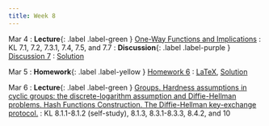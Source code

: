 ```yaml
---
title: Week 8
---
```


Mar 4
: **Lecture**{: .label .label-green } [One-Way Functions and Implications](/assets/lecture_slides/lec12.pdf)
    : KL 7.1, 7.2, 7.3.1, 7.4, 7.5, and 7.7 
: **Discussion**{: .label .label-purple } [Discussion 7](/assets/discussion/disc7.pdf)
    : [Solution](/assets/discussion/disc7-sol.pdf)

Mar 5
: **Homework**{: .label .label-yellow } [Homework 6](/assets/homework/hw6.pdf)
    : [LaTeX](/assets/homework/hw6.tex), [Solution](/assets/homework/hw6-sol.pdf)

Mar 6
: **Lecture**{: .label .label-green } [Groups. Hardness assumptions in cyclic groups: the discrete-logarithm assumption and Diffie-Hellman problems. Hash Functions Construction. The Diffie-Hellman key-exchange protocol.](/assets/lecture_slides/lec13.pdf)
    : KL 8.1.1-8.1.2 (self-study), 8.1.3, 8.3.1-8.3.3, 8.4.2, and 10

